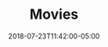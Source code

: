 ---
translationKey: "movies"
title: "Movies"
date: 2018-07-23T11:42:00-05:00
description: "film"
---